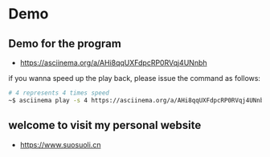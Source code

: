 Demo
===

## Demo for the program

- https://asciinema.org/a/AHi8qqUXFdpcRP0RVqj4UNnbh

if you wanna speed up the play back, please issue the command as follows:

```bash
# 4 represents 4 times speed
~$ asciinema play -s 4 https://asciinema.org/a/AHi8qqUXFdpcRP0RVqj4UNnbh
```

## welcome to visit my personal website

- https://www.suosuoli.cn
